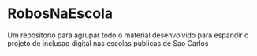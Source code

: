 # RobosNaEscola
Um repositorio para agrupar todo o material desenvolvido para espandir o projeto de inclusao digital nas escolas publicas de Sao Carlos
